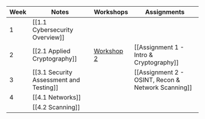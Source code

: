 
| Week | Notes                                   | Workshops                                                                  | Assignments                                        |
| ---- | --------------------------------------- | -------------------------------------------------------------------------- | -------------------------------------------------- |
| 1    | [[1.1 Cybersecurity Overview]]          |                                                                            |                                                    |
| 2    | [[2.1 Applied Cryptography]]            | [Workshop 2](https://github.com/santiagosayshey/CF-S2-2024/tree/workshop1) | [[Assignment 1 - Intro & Cryptography]]            |
| 3    | [[3.1 Security Assessment and Testing]] |                                                                            | [[Assignment 2 - OSINT, Recon & Network Scanning]] |
| 4    | [[4.1 Networks]]                        |                                                                            |                                                    |
|      | [[4.2 Scanning]]                        |                                                                            |                                                    |
